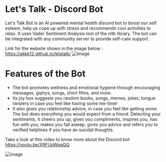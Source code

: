# Let's Talk - Discord Bot
Let's Talk Bot is an AI powered mental health discord bot to boost our self esteem, help us cope up with stress and recommends cool activities to relax. It uses Vader Sentiment Analysis tool of the nltk library. 
The bot can be integrated with any community server to provide self-care support. 

Link for the website shown in the image below : https://akkk12.github.io/letstalk/
![image](https://user-images.githubusercontent.com/69391607/122519330-f953ef80-d02f-11eb-8639-984a9e546b34.png)

# Features of the Bot
* The bot promotes wellness and emotional hygiene through encouraging messages, giphys, songs, short films, and more. 
* Its joy box suggests you random books, songs, memes, jokes, tongue twisters in case you feel like having some me-time! 
* It also gives you relationship advice, in case you feel like getting some. 
The bot does everything you would expect from a friend. Detecting your sentiments, it cheers you up, gives you compliments, inspires you, has fun with you, makes you fall asleep, gives you advice and refers you to verified helplines if you have an sucidal thoughts.

Take a look at this video to know more about the Discord bot
https://youtu.be/XftFUpWqaQQ



![image](https://user-images.githubusercontent.com/69391607/122519278-e8a37980-d02f-11eb-9341-651c21de3ae4.png)






